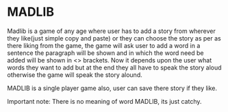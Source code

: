 # MADLIB 
Madlib is a game of any age where user has to add a story from wherever they like(just simple copy and paste) or they can choose the story as per as there liking from the game, the game will ask user to add a word in a sentence the paragraph will be shown and in which the word need be added will be shown in <> brackets. Now it depends upon the user what words they want to add but at the end they all have to speak the story aloud otherwise the game will speak the story alound. 

MADLIB is a single player game also, user can save there story if they like.


Important note: There is no meaning of word MADLIB, its just catchy.